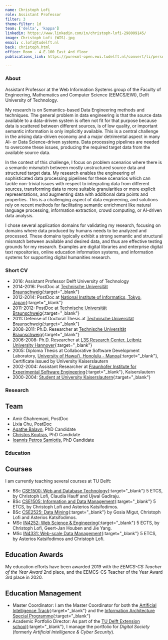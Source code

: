 ```yaml
---
name: Christoph Lofi
role: Assistant Professor
filter: 3
theme-filter: 1d
team: ['delta', 'kappa']
linkedin: https://www.linkedin.com/in/christoph-lofi-298009145/
image: Christoph Lofi (WIS).jpg
email: c.lofi@tudelft.nl
back: christoph.html
office: Room - 4.E.100 East 4rd floor
publications_link: https://purexml-open.ewi.tudelft.nl/convert/li/persons/7499ac08-f8c6-48ff-ab9f-48b5cd6f3a86

---
```

### About 

Assistant Professor at the Web Information Systems group of the Faculty of Engineering, Mathematics and Computer Science (EEMCS/EWI), Delft University of Technology.

My research is on Semantics-based Data Engineering methods and techniques. The general problem in data engineering is that the source data available to a data-driven system is often not fit for that purpose because data is scattered between different sources, is of low quality, or important semantic information is only implicitly available. This is a central challenge in the arising data-driven economy and a major detrimental aspect in many AI- or Data Science-driven systems. Data processing pipelines are needed to overcome these issues, producing the required target data from the available source data.

In the context of this challenge, I focus on problem scenarios where there is a semantic mismatch between mostly unstructured source data and structured target data. My research enables the engineering of sophisticated data processing pipelines for these scenarios which can tackle non-trivial issues with respect to integrating data from different sources, transforming data to more suitable granularities or more explicit representations, and augmenting data with additional data points and properties. This is a challenging aspect of data engineering, and solutions rely on recent methods for facilitating semantic enrichment like natural language processing, information extraction, crowd computing, or AI-driven data analysis.    

I chose several application domains for validating my research, focusing on domains where data produced by humans needs to be analyzed and processed. These domains typically exhibit a strong semantic and structural mismatch between available and desired data, and thus are effective testing grounds for my research. Examples are digital libraries and enterprise digital text repositories, online education information systems, and information systems for supporting digital humanities research.


### Short CV

* 2016: Assistant Professor Delft University of Technology
* 2014-2016: PostDoc at [Technische Universität Braunschweig](http://www.ifis.cs.tu-bs.de/institute){:target="_blank"}
* 2012-2014: PostDoc at [National Institute of Informatics, Tokyo, Japan](https://www.nii.ac.jp/en/){:target="_blank"}
* 2011-2012: PostDoc at [Technische Universität Braunschweig](http://www.ifis.cs.tu-bs.de/institute){:target="_blank"}
* 2011: Defense of Doctoral Thesis at [Technische Universität Braunschweig](https://www.tu-braunschweig.de/){:target="_blank"}
* 2008-2011: Ph.D. Researcher at [Technische Universität Braunschweig](http://www.ifis.cs.tu-bs.de/institute){:target="_blank"}
* 2006-2008: Ph.D. Researcher at [L3S Research Center, Leibniz University Hannover](https://www.l3s.de/en){:target="_blank"}
* 2005: Diploma Thesis at Collaborative Software Development Laboratory, [University of Hawai'i, Honolulu - Manoa](https://csdl.ics.hawaii.edu/){:target="_blank"}, Certificate issued by University Kaiserslautern
* 2002-2004: Assistant Researcher at [Fraunhofer Institute for Experimental Software Engineering](https://www.iese.fraunhofer.de/){:target="_blank"}, Kaiserslautern 
* 2000-2004: [Student at University Kaiserslautern](https://www.uni-kl.de/en/){:target="_blank"}


### Research
## Team
* Amir Ghahremani, PostDoc
* Lixia Chu, PostDoc
* [Agathe Balayn](./balayn.md), PhD Candidate
* [Christos Koutras](./koutras.md), PhD Candidate
* [Ioannis Petros Samiotis](./samiotis.html), PhD Candidate 


### Education
## Courses

I am currently teaching several courses at TU Delft:

* BSc [CSE1500: Web and Database Technology](https://studiegids.tudelft.nl/a101_displayCourse.do?course_id=48438){:target="_blank"} 5 ETCS, by Christoph Lofi, Claudia Hauff and Ujwal Gadiraju. 
* BSc [CSE1505: Information and Data Management](https://studiegids.tudelft.nl/a101_displayCourse.do?course_id=48439){:target="_blank"} 5 ETCS, by Christoph Lofi and Asterios Katsifodimos. 
* BSc [CSE2525: Data Mining](https://studiegids.tudelft.nl/a101_displayCourse.do?course_id=57346){:target="_blank"} by Gosia Migut, Christoph Lofi and Asterios Katsifodimos. 
* MSc [IN4252: Web Science & Engineering](https://studiegids.tudelft.nl/a101_displayCourse.do?course_id=48439){:target="_blank"} 5 ECTS, by Christoph Lofi, Geert-Jan Houben and Jie Yang.
* MSc [IN4331: Web-scale Data Management](https://studiegids.tudelft.nl/a101_displayCourse.do?course_id=48439){:target="_blank"} 5 ETCS, by Asterios Katsifodimos and Christoph Lofi.

## Education Awards

My education efforts have been awarded 2019 with the _EEMCS-CS Teacher of the Year Award_ 2nd place, and the EEMCS-CS Teacher of the Year Award 3rd place in 2020.

## Education Management

* Master Coordinator: I am the Master Coordinator for both the [Artificial Intelligence Track](https://www.tudelft.nl/onderwijs/opleidingen/masters/cs/msc-computer-science/the-artificial-intelligence-technology-track){:target="_blank"} and the [Information Architecture Special Programme](https://www.tudelft.nl/onderwijs/opleidingen/masters/cs/msc-computer-science/special-programmes/information-architecture){:target="_blank"}
* Academic Portfolio Director: As part of the [TU Delft Extension school](https://online-learning.tudelft.nl/){:target="_blank"}, I manage the portfolio for _Digital Society_ (formerly _Artificial Intelligence & Cyber Security_).

